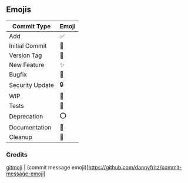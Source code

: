 ## Emojis

Commit Type | Emoji
----------  | -----
Add | ✅
Initial Commit | 🎉
Version Tag | 🔖
New Feature | ✨
Bugfix | 🔨
Security Update | 🔒
WIP | 🚧
Tests | 🧪
Deprecation | ⭕
Documentation | 📗
Cleanup | 📁


### Credits
[gitmoji](https://gitmoji.dev/) | (commit message emoji)[https://github.com/dannyfritz/commit-message-emoji]

